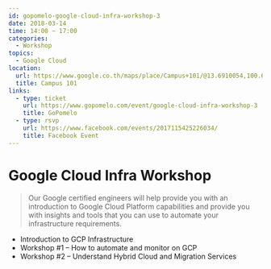 ```yaml
---
id: gopomelo-google-cloud-infra-workshop-3
date: 2018-03-14
time: 14:00 ~ 17:00
categories:
  - Workshop
topics:
  - Google Cloud
location:
  url: https://www.google.co.th/maps/place/Campus+101/@13.6910054,100.6098815,17z/data=!4m15!1m9!4m8!1m0!1m6!1m2!1s0x30e29ff962170d97:0x6e0b6220cf75a7eb!2sCampus+101,+6%2F1+Punna+Withi+11+Alley,+Khwaeng+Bang+Chak,+Khet+Phra+Khanong,+Krung+Thep+Maha+Nakhon+10260!2m2!1d100.6120702!2d13.6910002!3m4!1s0x30e29ff962170d97:0x6e0b6220cf75a7eb!8m2!3d13.6910002!4d100.6120702?hl=en&shorturl=1
  title: Campus 101
links:
  - type: ticket
    url: https://www.gopomelo.com/event/google-cloud-infra-workshop-3
    title: GoPomelo
  - type: rsvp
    url: https://www.facebook.com/events/2017115425226034/
    title: Facebook Event
---
```


# Google Cloud Infra Workshop

> Our Google certified engineers will help provide you with an introduction to Google Cloud Platform capabilities and provide you with insights and tools that you can use to automate your infrastructure requirements.

- Introduction to GCP Infrastructure
- Workshop #1 – How to automate and monitor on GCP
- Workshop #2 – Understand Hybrid Cloud and Migration Services
